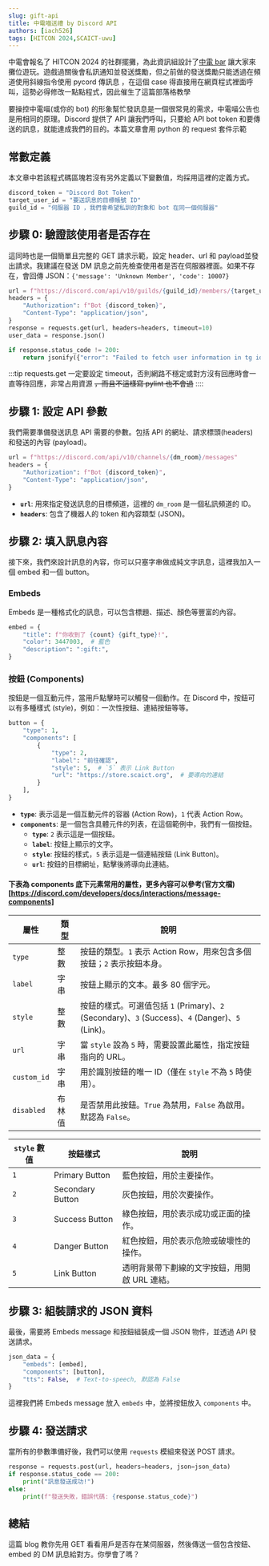 ```yaml
---
slug: gift-api
title: 中電喵送禮 by Discord API
authors: [iach526]
tags: [HITCON 2024,SCAICT-uwu]
---
```


中電會報名了 HITCON 2024 的社群擺攤，為此資訊組設計了[中電 bar](https://github.com/SCAICT/2024-HITCON-barcode) 讓大家來攤位遊玩。遊戲過關後會私訊通知並發送獎勵，但之前做的發送獎勵只能透過在頻道使用斜線指令使用 pycord 傳訊息 ，在這個 case 得直接用在網頁程式裡面呼叫，這勢必得修改一點點程式，因此催生了這篇部落格教學
<!-- truncate -->

要操控中電喵(或你的 bot) 的形象幫忙發訊息是一個很常見的需求，中電喵公告也是用相同的原理。Discord 提供了 API 讓我們呼叫，只要給 API bot token 和要傳送的訊息，就能達成我們的目的。本篇文章會用 python 的 request 套件示範

## 常數定義
本文章中若該程式碼區塊若沒有另外定義以下變數值，均採用這裡的定義方式。
```python
discord_token = "Discord Bot Token"
target_user_id = "要送訊息的目標帳號 ID"
guild_id = "伺服器 ID ，我們會希望私訓的對象和 bot 在同一個伺服器"
```
## 步驟 0: 驗證該使用者是否存在
這同時也是一個簡單且完整的 GET 請求示範，設定 header、url 和 payload並發出請求。我建議在發送 DM 訊息之前先檢查使用者是否在伺服器裡面。如果不存在，會回傳 JSON：```{'message': 'Unknown Member', 'code': 10007}```
<!-- 我沒有嘗試過如果沒有共同伺服器能不能發訊息 -->
```python
url = f"https://discord.com/api/v10/guilds/{guild_id}/members/{target_user_id}"
headers = {
    "Authorization": f"Bot {discord_token}",
    "Content-Type": "application/json",
}
response = requests.get(url, headers=headers, timeout=10)
user_data = response.json()

if response.status_code != 200:
    return jsonify({"error": "Failed to fetch user information in tg id"}), response.status_code
```
:::tip
requests.get 一定要設定 timeout，否則網路不穩定或對方沒有回應時會一直等待回應，非常占用資源 ~~，而且不這樣寫 pylint 也不會過~~
::::
## 步驟 1: 設定 API 參數

我們需要準備發送訊息 API 需要的參數。包括 API 的網址、請求標頭(headers) 和發送的內容 (payload)。

```python
url = f"https://discord.com/api/v10/channels/{dm_room}/messages"
headers = {
    "Authorization": f"Bot {discord_token}",
    "Content-Type": "application/json",
}
```

- **`url`**: 用來指定發送訊息的目標頻道，這裡的 `dm_room` 是一個私訊頻道的 ID。
- **`headers`**: 包含了機器人的 token 和內容類型 (JSON)。

## 步驟 2: 填入訊息內容

接下來，我們來設計訊息的內容，你可以只塞字串做成純文字訊息，這裡我加入一個 embed 和一個 button。

### Embeds

Embeds 是一種格式化的訊息，可以包含標題、描述、顏色等豐富的內容。

```python
embed = {
    "title": f"你收到了 {count} {gift_type}!",
    "color": 3447003,  # 藍色
    "description": ":gift:",
}
```

### 按鈕 (Components)

按鈕是一個互動元件，當用戶點擊時可以觸發一個動作。在 Discord 中，按鈕可以有多種樣式 (style)，例如：一次性按鈕、連結按鈕等等。

```python
button = {
    "type": 1,
    "components": [
        {
            "type": 2,
            "label": "前往確認",
            "style": 5,  # `5` 表示 Link Button
            "url": "https://store.scaict.org",  # 要導向的連結
        }
    ],
}
```

- **`type`**: 表示這是一個互動元件的容器 (Action Row)，`1` 代表 Action Row。
- **`components`**: 是一個包含具體元件的列表，在這個範例中，我們有一個按鈕。
  - **`type`**: `2` 表示這是一個按鈕。
  - **`label`**: 按鈕上顯示的文字。
  - **`style`**: 按鈕的樣式，`5` 表示這是一個連結按鈕 (Link Button)。
  - **`url`**: 按鈕的目標網址，點擊後將導向此連結。

#### 下表為 components 底下元素常用的屬性，更多內容可以參考(官方文檔)[https://discord.com/developers/docs/interactions/message-components]

| 屬性        | 類型   | 說明                                                                                             |
| ----------- | ------ | ------------------------------------------------------------------------------------------------ |
| `type`      | 整數   | 按鈕的類型。`1` 表示 Action Row，用來包含多個按鈕；`2` 表示按鈕本身。                            |
| `label`     | 字串   | 按鈕上顯示的文本。最多 80 個字元。                                                               |
| `style`     | 整數   | 按鈕的樣式。可選值包括 `1` (Primary)、`2` (Secondary)、`3` (Success)、`4` (Danger)、`5` (Link)。 |
| `url`       | 字串   | 當 `style` 設為 `5` 時，需要設置此屬性，指定按鈕指向的 URL。                                     |
| `custom_id` | 字串   | 用於識別按鈕的唯一 ID（僅在 `style` 不為 `5` 時使用）。                                          |
| `disabled`  | 布林值 | 是否禁用此按鈕。`True` 為禁用，`False` 為啟用。默認為 `False`。                                  |


| `style` 數值 | 按鈕樣式         | 說明                                          |
| ------------ | ---------------- | --------------------------------------------- |
| `1`          | Primary Button   | 藍色按鈕，用於主要操作。                      |
| `2`          | Secondary Button | 灰色按鈕，用於次要操作。                      |
| `3`          | Success Button   | 綠色按鈕，用於表示成功或正面的操作。          |
| `4`          | Danger Button    | 紅色按鈕，用於表示危險或破壞性的操作。        |
| `5`          | Link Button      | 透明背景帶下劃線的文字按鈕，用開啟 URL 連結。 |
## 步驟 3: 組裝請求的 JSON 資料

最後，需要將 Embeds  message 和按鈕組裝成一個 JSON 物件，並透過 API 發送請求。

```python
json_data = {
    "embeds": [embed],
    "components": [button],
    "tts": False,  # Text-to-speech, 默認為 False
}
```

這裡我們將 Embeds  message 放入 `embeds` 中，並將按鈕放入 `components` 中。

## 步驟 4: 發送請求

當所有的參數準備好後，我們可以使用 `requests` 模組來發送 POST 請求。

```python
response = requests.post(url, headers=headers, json=json_data)
if response.status_code == 200:
    print("訊息發送成功!")
else:
    print(f"發送失敗，錯誤代碼: {response.status_code}")
```

## 總結
這篇 blog 教你先用 GET 看看用戶是否存在某伺服器，然後傳送一個包含按鈕、embed 的 DM 訊息給對方。你學會了嗎？